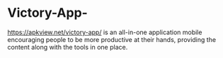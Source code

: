 # Victory-App-
 https://apkview.net/victory-app/ is an all-in-one application mobile encouraging people to be more productive at their hands, providing the content along with the tools in one place.
